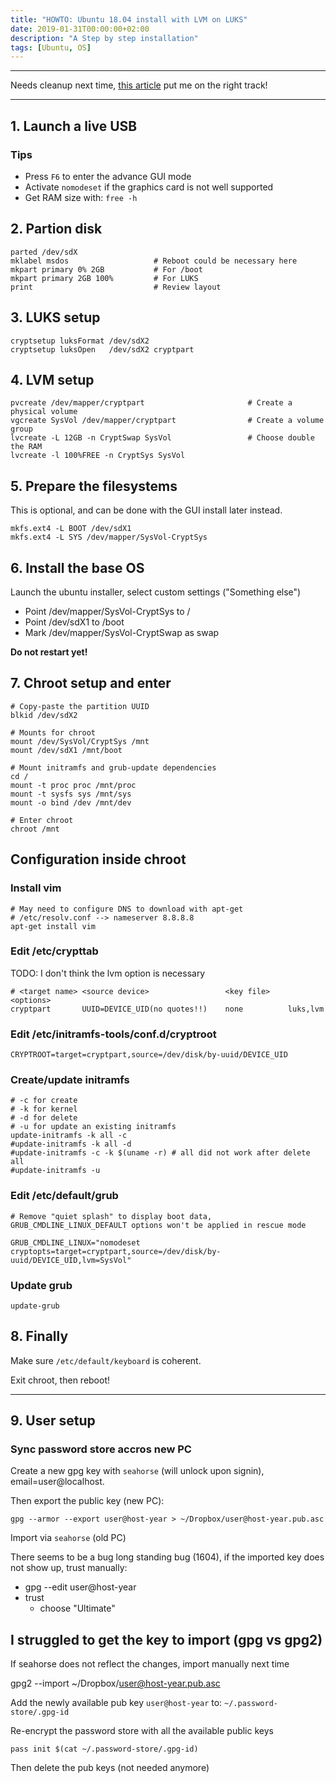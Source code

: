 ```yaml
---
title: "HOWTO: Ubuntu 18.04 install with LVM on LUKS"
date: 2019-01-31T00:00:00+02:00
description: "A Step by step installation"
tags: [Ubuntu, OS]
---
```



---

Needs cleanup next time, [this article](https://zestedesavoir.com/tutoriels/1653/installer-un-ubuntu-chiffre-avec-luks-lvm-et-un-partitionnement-personnalise) put me on the right track!

---

## 1. Launch a live USB

### Tips

- Press `F6` to enter the advance GUI mode
- Activate `nomodeset` if the graphics card is not well supported
- Get RAM size with: `free -h`

## 2. Partion disk

```console
parted /dev/sdX
mklabel msdos                   # Reboot could be necessary here
mkpart primary 0% 2GB           # For /boot
mkpart primary 2GB 100%         # For LUKS
print                           # Review layout
```

## 3. LUKS setup

```console
cryptsetup luksFormat /dev/sdX2
cryptsetup luksOpen   /dev/sdX2 cryptpart
```

## 4. LVM setup

```console
pvcreate /dev/mapper/cryptpart                       # Create a physical volume
vgcreate SysVol /dev/mapper/cryptpart                # Create a volume group
lvcreate -L 12GB -n CryptSwap SysVol                 # Choose double the RAM
lvcreate -l 100%FREE -n CryptSys SysVol
```

## 5. Prepare the filesystems

This is optional, and can be done with the GUI install later instead.

```console
mkfs.ext4 -L BOOT /dev/sdX1
mkfs.ext4 -L SYS /dev/mapper/SysVol-CryptSys
```

## 6. Install the base OS

Launch the ubuntu installer, select custom settings ("Something else")


- Point /dev/mapper/SysVol-CryptSys to /
- Point /dev/sdX1 to /boot
- Mark /dev/mapper/SysVol-CryptSwap as swap

**Do not restart yet!**

## 7. Chroot setup and enter

```console
# Copy-paste the partition UUID
blkid /dev/sdX2

# Mounts for chroot
mount /dev/SysVol/CryptSys /mnt
mount /dev/sdX1 /mnt/boot

# Mount initramfs and grub-update dependencies
cd /
mount -t proc proc /mnt/proc
mount -t sysfs sys /mnt/sys
mount -o bind /dev /mnt/dev

# Enter chroot
chroot /mnt
```

## Configuration inside chroot

### Install vim

```console
# May need to configure DNS to download with apt-get
# /etc/resolv.conf --> nameserver 8.8.8.8
apt-get install vim
```

### Edit /etc/crypttab

TODO: I don't think the lvm option is necessary

```file
# <target name> <source device>                 <key file>    <options>
cryptpart       UUID=DEVICE_UID(no quotes!!)    none          luks,lvm
```

### Edit /etc/initramfs-tools/conf.d/cryptroot

```file
CRYPTROOT=target=cryptpart,source=/dev/disk/by-uuid/DEVICE_UID
```

### Create/update initramfs

```console
# -c for create
# -k for kernel
# -d for delete
# -u for update an existing initramfs
update-initramfs -k all -c
#update-initramfs -k all -d
#update-initramfs -c -k $(uname -r) # all did not work after delete all
#update-initramfs -u
```

### Edit /etc/default/grub

```file
# Remove "quiet splash" to display boot data, GRUB_CMDLINE_LINUX_DEFAULT options won't be applied in rescue mode

GRUB_CMDLINE_LINUX="nomodeset cryptopts=target=cryptpart,source=/dev/disk/by-uuid/DEVICE_UID,lvm=SysVol"
```

### Update grub

```console
update-grub
```

## 8. Finally

Make sure `/etc/default/keyboard` is coherent.

Exit chroot, then reboot!


---

## 9. User setup

### Sync password store accros new PC

Create a new gpg key with `seahorse` (will unlock upon signin), email=user@localhost.

Then export the public key (new PC):

    gpg --armor --export user@host-year > ~/Dropbox/user@host-year.pub.asc

Import via `seahorse` (old PC)

There seems to be a bug long standing bug (1604), if the imported key does not show up, trust manually:

- gpg --edit user@host-year
- trust
  - choose "Ultimate"

## I struggled to get the key to import (gpg vs gpg2)

If seahorse does not reflect the changes, import manually next time

gpg2 --import ~/Dropbox/user@host-year.pub.asc


Add the newly available pub key `user@host-year` to: `~/.password-store/.gpg-id`

Re-encrypt the password store with all the available public keys

    pass init $(cat ~/.password-store/.gpg-id)


Then delete the pub keys (not needed anymore)
